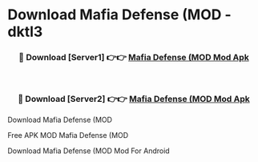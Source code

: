 # Download Mafia Defense (MOD - dktl3



<div align="center">
<h3>🔴 Download [Server1] 👉👉 <a href="https://momento.my/?title=Mafia_Defense_(MOD">Mafia Defense (MOD Mod Apk</a></h3><br>

<h3>🔴 Download [Server2] 👉👉 <a href="https://momento.my/?title=Mafia_Defense_(MOD">Mafia Defense (MOD Mod Apk</a></h3>
</div>



Download Mafia Defense (MOD 

Free APK MOD Mafia Defense (MOD 

Download Mafia Defense (MOD Mod For Android
